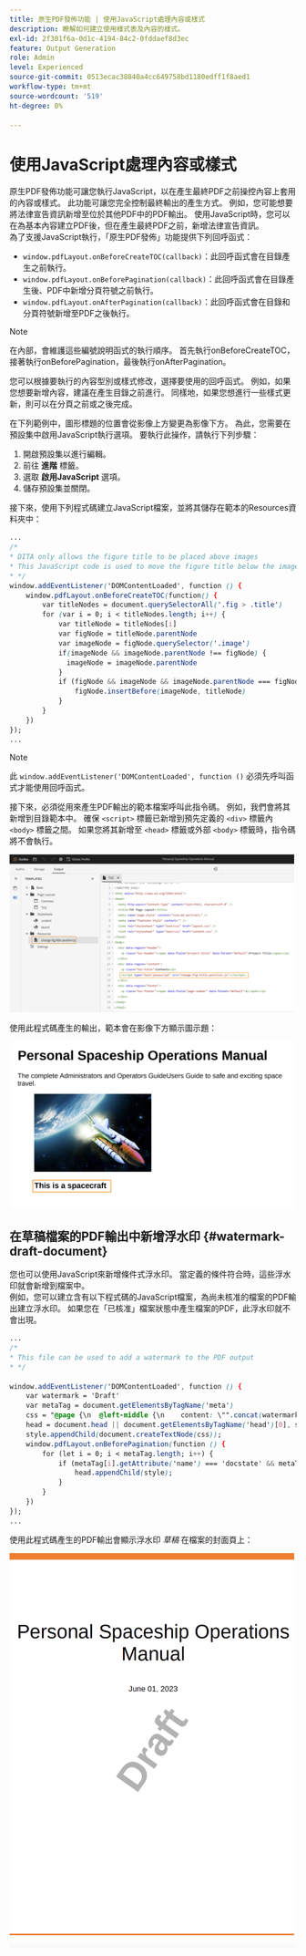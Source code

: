 ```yaml
---
title: 原生PDF發佈功能 | 使用JavaScript處理內容或樣式
description: 瞭解如何建立使用樣式表及內容的樣式。
exl-id: 2f301f6a-0d1c-4194-84c2-0fddaef8d3ec
feature: Output Generation
role: Admin
level: Experienced
source-git-commit: 0513ecac38840a4cc649758bd1180edff1f8aed1
workflow-type: tm+mt
source-wordcount: '519'
ht-degree: 0%

---
```


# 使用JavaScript處理內容或樣式

原生PDF發佈功能可讓您執行JavaScript，以在產生最終PDF之前操控內容上套用的內容或樣式。 此功能可讓您完全控制最終輸出的產生方式。 例如，您可能想要將法律宣告資訊新增至位於其他PDF中的PDF輸出。 使用JavaScript時，您可以在為基本內容建立PDF後，但在產生最終PDF之前，新增法律宣告資訊。\
為了支援JavaScript執行，「原生PDF發佈」功能提供下列回呼函式：

* `window.pdfLayout.onBeforeCreateTOC(callback)`：此回呼函式會在目錄產生之前執行。
* `window.pdfLayout.onBeforePagination(callback)`：此回呼函式會在目錄產生後、PDF中新增分頁符號之前執行。
* `window.pdfLayout.onAfterPagination(callback)`：此回呼函式會在目錄和分頁符號新增至PDF之後執行。

>[!NOTE]
>
>在內部，會維護這些編號說明函式的執行順序。 首先執行onBeforeCreateTOC，接著執行onBeforePagination，最後執行onAfterPagination。

您可以根據要執行的內容型別或樣式修改，選擇要使用的回呼函式。 例如，如果您想要新增內容，建議在產生目錄之前進行。 同樣地，如果您想進行一些樣式更新，則可以在分頁之前或之後完成。

在下列範例中，圖形標題的位置會從影像上方變更為影像下方。 為此，您需要在預設集中啟用JavaScript執行選項。 要執行此操作，請執行下列步驟：

1. 開啟預設集以進行編輯。
1. 前往 **進階** 標籤。
1. 選取 **啟用JavaScript** 選項。
1. 儲存預設集並關閉。

接下來，使用下列程式碼建立JavaScript檔案，並將其儲存在範本的Resources資料夾中：

```css
...
/*
* DITA only allows the figure title to be placed above images 
* This JavaScript code is used to move the figure title below the image
* */
window.addEventListener('DOMContentLoaded', function () {
    window.pdfLayout.onBeforeCreateTOC(function() {
        var titleNodes = document.querySelectorAll('.fig > .title')
        for (var i = 0; i < titleNodes.length; i++) {
            var titleNode = titleNodes[i]
            var figNode = titleNode.parentNode
            var imageNode = figNode.querySelector('.image')
            if(imageNode && imageNode.parentNode !== figNode) {
              imageNode = imageNode.parentNode
            }
            if (figNode && imageNode && imageNode.parentNode === figNode) {
                figNode.insertBefore(imageNode, titleNode)
            }
        }
    })
});
...
```

>[!NOTE]
>
>此 `window.addEventListener('DOMContentLoaded', function ()` 必須先呼叫函式才能使用回呼函式。

接下來，必須從用來產生PDF輸出的範本檔案呼叫此指令碼。 例如，我們會將其新增到目錄範本中。 確保 `<script>` 標籤已新增到預先定義的 `<div>` 標籤內 `<body>` 標籤之間。 如果您將其新增至 `<head>` 標籤或外部 `<body>` 標籤時，指令碼將不會執行。

<img src="./assets/js-added-resources-template.png" width="500">

使用此程式碼產生的輸出，範本會在影像下方顯示圖示題：

<img src="./assets/fig-title-below-image.png" width="500">

## 在草稿檔案的PDF輸出中新增浮水印 {#watermark-draft-document}

您也可以使用JavaScript來新增條件式浮水印。 當定義的條件符合時，這些浮水印就會新增到檔案中。\
例如，您可以建立含有以下程式碼的JavaScript檔案，為尚未核准的檔案的PDF輸出建立浮水印。 如果您在「已核准」檔案狀態中產生檔案的PDF，此浮水印就不會出現。

```css
...
/*
* This file can be used to add a watermark to the PDF output
* */

window.addEventListener('DOMContentLoaded', function () {
    var watermark = 'Draft'
    var metaTag = document.getElementsByTagName('meta')
    css = "@page {\n  @left-middle {\n    content: \"".concat(watermark, "\";\n    z-index: 100;\n    font-family: sans-serif;\n    font-size: 80pt;\n    font-weight: bold;\n    color: gray(0, 0.3);\n    text-align: center;\n    transform: rotate(-54.7deg);\n    position: absolute;\n    left: 0;\n    top: 0;\n    width: 100%;\n    height: 100%;\n  }\n}")
    head = document.head || document.getElementsByTagName('head')[0], style = document.createElement('style');
    style.appendChild(document.createTextNode(css));
    window.pdfLayout.onBeforePagination(function () {
        for (let i = 0; i < metaTag.length; i++) {
            if (metaTag[i].getAttribute('name') === 'docstate' && metaTag[i].getAttribute('value') !== 'Approved') {
                head.appendChild(style);
            }
        }
    })
});
...
```

使用此程式碼產生的PDF輸出會顯示浮水印 *草稿* 在檔案的封面頁上：

<img src="./assets/draft-watermark.png" width="500">

